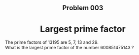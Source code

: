 <h2 align='center'>Problem 003</h2>
<h1 align='center'>Largest prime factor</h1>
The prime factors of 13195 are 5, 7, 13 and 29. <br>
What is the largest prime factor of the number 600851475143 ?
